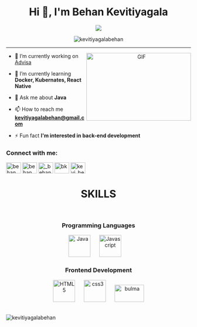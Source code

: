 <h1 align="center">Hi 👋, I'm Behan Kevitiyagala</h1>

<p align="center">
  <a href="https://github.com/DenverCoder1/readme-typing-svg"><img src="https://readme-typing-svg.herokuapp.com?font=Time+New+Roman&color=cyan&size=25&center=true&vCenter=true&width=600&height=100&lines=A+passionate+full-stack+developer"></a>
</p>

<p align="center"> <img src="https://komarev.com/ghpvc/?username=kevitiyagalabehan&label=Profile%20views&color=0e75b6&style=flat" alt="kevitiyagalabehan" /> </p>

---

<a target="_blank" align="center">
  <img align="right" top="500" height="185" width="285" alt="GIF" src="https://media.giphy.com/media/SWoSkN6DxTszqIKEqv/giphy.gif">
</a>

- 🔭 I’m currently working on [Advisa](https://github.com/Code-Wizards-ITUM/Advisa.git)

- 🌱 I’m currently learning **Docker, Kubernates, React Native**

- 💬 Ask me about **Java**

- 📫 How to reach me **kevitiyagalabehan@gmail.com**
  
- ⚡ Fun fact **I'm interested in back-end development**

<h3 align="left">Connect with me:</h3>
<p align="left">
<a href="https://linkedin.com/in/behan kevitiyagala" target="blank"><img align="center" src="https://raw.githubusercontent.com/rahuldkjain/github-profile-readme-generator/master/src/images/icons/Social/linked-in-alt.svg" alt="behan kevitiyagala" height="30" width="40" /></a>
<a href="https://fb.com/behan.kevitiyagala" target="blank"><img align="center" src="https://raw.githubusercontent.com/rahuldkjain/github-profile-readme-generator/master/src/images/icons/Social/facebook.svg" alt="behan.kevitiyagala" height="30" width="40" /></a>
<a href="https://instagram.com/_behan_kevi_" target="blank"><img align="center" src="https://raw.githubusercontent.com/rahuldkjain/github-profile-readme-generator/master/src/images/icons/Social/instagram.svg" alt="_behan_kevi_" height="30" width="40" /></a>
<a href="https://www.youtube.com/@behan_kevitiyagala" target="blank"><img align="center" src="https://raw.githubusercontent.com/rahuldkjain/github-profile-readme-generator/master/src/images/icons/Social/youtube.svg" alt="bk" height="30" width="40" /></a>
<a href="https://www.hackerrank.com/kevi_behan" target="blank"><img align="center" src="https://raw.githubusercontent.com/rahuldkjain/github-profile-readme-generator/master/src/images/icons/Social/hackerrank.svg" alt="kevi_behan" height="30" width="40" /></a>
</p>

<!-- SKILLS -->
<div align="center" width="100">
  <h1>SKILLS</h1>

<!-- Programming Languages -->
  </br>
  <h3>Programming Languages</h3>
  <img
    src="https://cdn.jsdelivr.net/gh/devicons/devicon@latest/icons/java/java-original-wordmark.svg"
    width="60px"
    alt="Java">
    &nbsp;&nbsp;&nbsp;&nbsp;
  <img
    src="https://cdn.jsdelivr.net/gh/devicons/devicon@latest/icons/javascript/javascript-original.svg"
    width="60px"
    alt="Javascript">
    &nbsp;&nbsp;&nbsp;&nbsp;

  <!-- Frontend Development -->
  </br>
  <h3>Frontend Development</h3>
  <img
    src="https://cdn.jsdelivr.net/gh/devicons/devicon@latest/icons/html5/html5-original-wordmark.svg"
    width="60px"
    alt="HTML5">
    &nbsp;&nbsp;&nbsp;&nbsp;
  <img
    src="https://cdn.jsdelivr.net/gh/devicons/devicon@latest/icons/css3/css3-original-wordmark.svg"
    width="60px"
    alt="css3">
    &nbsp;&nbsp;&nbsp;&nbsp;
  <img       src="https://raw.githubusercontent.com/gilbarbara/logos/804dc257b59e144eaca5bc6ffd16949752c6f789/logos/bulma.svg" alt="bulma" width="80px" height="47px"/>
</div>

<br>

<p><img align="center" src="https://github-readme-stats.vercel.app/api/top-langs?username=kevitiyagalabehan&show_icons=true&locale=en&layout=compact" alt="kevitiyagalabehan" /></p>


